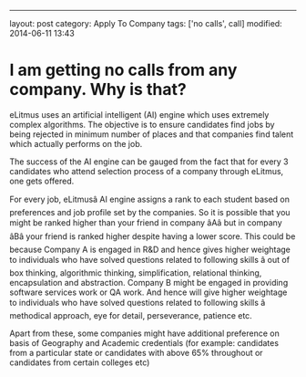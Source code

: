 ---
layout: post
category: Apply To Company
tags: ['no calls', call]
modified: 2014-06-11 13:43


# I am getting no calls from any company. Why is that?

eLitmus uses an artificial intelligent (AI) engine which uses extremely complex algorithms. The objective is to ensure candidates find jobs by being rejected in minimum number of places and that companies find talent which actually performs on the job.  
  
  
The success of the AI engine can be gauged from the fact that for every 3 candidates who attend selection process of a company through eLitmus, one gets offered.  
  
  
For every job, eLitmusâ AI engine assigns a rank to each student based on preferences and job profile set by the companies. So it is possible that you might be ranked higher than your friend in company âAâ but in company âBâ your friend is ranked higher despite having a lower score. This could be because Company A is engaged in R&D and hence gives higher weightage to individuals who have solved questions related to following skills â out of box thinking, algorithmic thinking, simplification, relational thinking, encapsulation and abstraction. Company B might be engaged in providing software services work or QA work. And hence will give higher weightage to individuals who have solved questions related to following skills â methodical approach, eye for detail, perseverance, patience etc.  
  
  
Apart from these, some companies might have additional preference on basis of Geography and Academic credentials (for example: candidates from a particular state or candidates with above 65% throughout or candidates from certain colleges etc)

